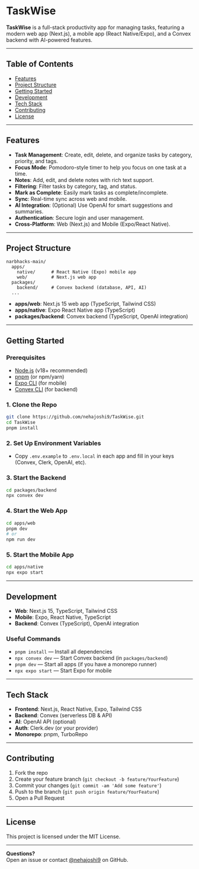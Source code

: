 # TaskWise

**TaskWise** is a full-stack productivity app for managing tasks, featuring a modern web app (Next.js), a mobile app (React Native/Expo), and a Convex backend with AI-powered features.

---

## Table of Contents

- [Features](#features)
- [Project Structure](#project-structure)
- [Getting Started](#getting-started)
- [Development](#development)
- [Tech Stack](#tech-stack)
- [Contributing](#contributing)
- [License](#license)

---

## Features

- **Task Management**: Create, edit, delete, and organize tasks by category, priority, and tags.
- **Focus Mode**: Pomodoro-style timer to help you focus on one task at a time.
- **Notes**: Add, edit, and delete notes with rich text support.
- **Filtering**: Filter tasks by category, tag, and status.
- **Mark as Complete**: Easily mark tasks as complete/incomplete.
- **Sync**: Real-time sync across web and mobile.
- **AI Integration**: (Optional) Use OpenAI for smart suggestions and summaries.
- **Authentication**: Secure login and user management.
- **Cross-Platform**: Web (Next.js) and Mobile (Expo/React Native).

---

## Project Structure

```
narbhacks-main/
  apps/
    native/      # React Native (Expo) mobile app
    web/         # Next.js web app
  packages/
    backend/     # Convex backend (database, API, AI)
  ...
```

- **apps/web**: Next.js 15 web app (TypeScript, Tailwind CSS)
- **apps/native**: Expo React Native app (TypeScript)
- **packages/backend**: Convex backend (TypeScript, OpenAI integration)

---

## Getting Started

### Prerequisites

- [Node.js](https://nodejs.org/) (v18+ recommended)
- [pnpm](https://pnpm.io/) (or npm/yarn)
- [Expo CLI](https://docs.expo.dev/get-started/installation/) (for mobile)
- [Convex CLI](https://docs.convex.dev/cli/install) (for backend)

### 1. Clone the Repo

```sh
git clone https://github.com/nehajoshi9/TaskWise.git
cd TaskWise
pnpm install
```

### 2. Set Up Environment Variables

- Copy `.env.example` to `.env.local` in each app and fill in your keys (Convex, Clerk, OpenAI, etc).

### 3. Start the Backend

```sh
cd packages/backend
npx convex dev
```

### 4. Start the Web App

```sh
cd apps/web
pnpm dev
# or
npm run dev
```

### 5. Start the Mobile App

```sh
cd apps/native
npx expo start
```

---

## Development

- **Web**: Next.js 15, TypeScript, Tailwind CSS
- **Mobile**: Expo, React Native, TypeScript
- **Backend**: Convex (TypeScript), OpenAI integration

### Useful Commands

- `pnpm install` — Install all dependencies
- `npx convex dev` — Start Convex backend (in `packages/backend`)
- `pnpm dev` — Start all apps (if you have a monorepo runner)
- `npx expo start` — Start Expo for mobile

---

## Tech Stack

- **Frontend**: Next.js, React Native, Expo, Tailwind CSS
- **Backend**: Convex (serverless DB & API)
- **AI**: OpenAI API (optional)
- **Auth**: Clerk.dev (or your provider)
- **Monorepo**: pnpm, TurboRepo

---

## Contributing

1. Fork the repo
2. Create your feature branch (`git checkout -b feature/YourFeature`)
3. Commit your changes (`git commit -am 'Add some feature'`)
4. Push to the branch (`git push origin feature/YourFeature`)
5. Open a Pull Request

---

## License

This project is licensed under the MIT License.

---

**Questions?**  
Open an issue or contact [@nehajoshi9](https://github.com/nehajoshi9) on GitHub.